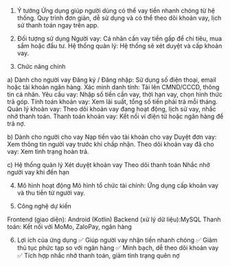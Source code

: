 1. Ý tưởng
Ứng dụng giúp người dùng có thể vay tiền nhanh chóng từ hệ thống. Quy trình đơn giản, dễ sử dụng và có thể theo dõi khoản vay, lịch sử thanh toán ngay trên app.

2. Đối tượng sử dụng
Người vay: Cá nhân cần vay tiền gấp để chi tiêu, mua sắm hoặc đầu tư.
Hệ thống quản lý: Hệ thống sẽ xét duyệt và cấp khoản vay.

3. Chức năng chính

a) Dành cho người vay
Đăng ký / Đăng nhập: Sử dụng số điện thoại, email hoặc tài khoản ngân hàng.
Xác minh danh tính: Tải lên CMND/CCCD, thông tin cá nhân.
Yêu cầu vay: Nhập số tiền cần vay, thời hạn vay, chọn hình thức trả góp.
Tính toán khoản vay: Xem lãi suất, tổng số tiền phải trả mỗi tháng.
Quản lý khoản vay: Theo dõi khoản vay đang hoạt động, lịch sử vay, nhắc nhở thanh toán.
Thanh toán khoản vay: Kết nối ví điện tử hoặc ngân hàng để trả nợ.

b) Dành cho người cho vay
Nạp tiền vào tài khoản cho vay
Duyệt đơn vay: Xem thông tin người vay trước khi chấp nhận.
Theo dõi khoản vay đã cho vay: Xem tình trạng hoàn trả.

c) Hệ thống quản lý
Xét duyệt khoản vay 
Theo dõi thanh toán
Nhắc nhở người vay khi đến hạn

4. Mô hình hoạt động
Mô hình tổ chức tài chính: Ứng dụng cấp khoản vay và thu tiền từ người vay.

5. Công nghệ dự kiến
   
Frontend (giao diện): Android (Kotlin)
Backend (xử lý dữ liệu):MySQL
Thanh toán: Kết nối với MoMo, ZaloPay, ngân hàng

6. Lợi ích của ứng dụng
✅ Giúp người vay nhận tiền nhanh chóng
✅ Giảm thủ tục phức tạp so với ngân hàng
✅ Minh bạch, dễ theo dõi khoản vay
✅ Tích hợp nhắc nhở thanh toán, giảm tình trạng quên nợ
